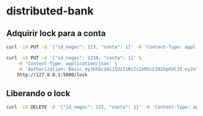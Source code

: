 # distributed-bank

## Adquirir lock para a conta

```bash
curl -iX PUT -d '{"id_negoc": 123, "conta": 1}' -H 'Content-Type: application/json' http://127.0.0.1:5000/lock

curl -iX PUT -d '{"id_negoc": 1234, "conta": 1}' \
    -H 'Content-Type: application/json' \
    -H 'Authorization: Basic eyJhbGciOiJIUzI1NiIsInR5cCI6IkpXVCJ9.eyJuYW1lIjoiYnVzaW5lc3MtMSJ9.UbKAsZGwbMcFBGMVXhAfg4WL4Lac-nhVZ4jegPtNlW0' \
    http://127.0.0.1:5000/lock
```

## Liberando o lock

```bash
curl -iX DELETE -d '{"id_negoc": 123, "conta": 1}' -H 'Content-Type: application/json' http://127.0.0.1:5000/lock
```
